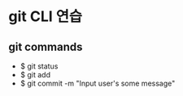 # git CLI 연습

## git commands

- $ git status
- $ git add
- $ git commit -m "Input user's some message"